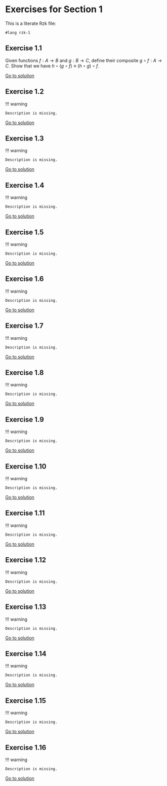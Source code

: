# Exercises for Section 1

This is a literate Rzk file:

```rzk
#lang rzk-1
```

## Exercise 1.1

Given functions $f : A \to B$ and $g : B \to C$,
define their composite $g \circ f : A \to C$.
Show that we have $h \circ (g \circ f) \equiv (h \circ g) \circ f$.

[Go to solution](1.1-solution.rzk)

## Exercise 1.2

!!! warning

    Description is missing.

[Go to solution](1.2-solution.rzk)

## Exercise 1.3

!!! warning

    Description is missing.

[Go to solution](1.3-solution.rzk)

## Exercise 1.4

!!! warning

    Description is missing.

[Go to solution](1.4-solution.rzk)

## Exercise 1.5

!!! warning

    Description is missing.

[Go to solution](1.5-solution.rzk)

## Exercise 1.6

!!! warning

    Description is missing.

[Go to solution](1.6-solution.rzk)

## Exercise 1.7

!!! warning

    Description is missing.

[Go to solution](1.7-solution.rzk)

## Exercise 1.8

!!! warning

    Description is missing.

[Go to solution](1.8-solution.rzk)

## Exercise 1.9

!!! warning

    Description is missing.

[Go to solution](1.9-solution.rzk)

## Exercise 1.10

!!! warning

    Description is missing.

[Go to solution](1.10-solution.rzk)

## Exercise 1.11

!!! warning

    Description is missing.

[Go to solution](1.11-solution.rzk)

## Exercise 1.12

!!! warning

    Description is missing.

[Go to solution](1.12-solution.rzk)

## Exercise 1.13

!!! warning

    Description is missing.

[Go to solution](1.13-solution.rzk)

## Exercise 1.14

!!! warning

    Description is missing.

[Go to solution](1.14-solution.rzk)

## Exercise 1.15

!!! warning

    Description is missing.

[Go to solution](1.15-solution.rzk)

## Exercise 1.16

!!! warning

    Description is missing.

[Go to solution](1.16-solution.rzk)
